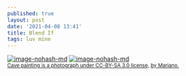 ```yaml
---
published: true
layout: post
date: '2021-04-08 13:41'
title: Blend If
tags: luv mine 
---
```

[![image-nohash-md](https://images.weserv.nl/?url=https://i.imgur.com/fy3UwbF.jpg)](https://images.weserv.nl/?url=https://i.imgur.com/spDbXwo.png)
[![image-nohash-md](https://images.weserv.nl/?url=https://i.imgur.com/EipSr4T.jpg)](https://images.weserv.nl/?url=https://i.imgur.com/JxNq5eD.png)  
<small>[Cave painting is a photograph under CC-BY-SA 3.0 license,](https://creativecommons.org/licenses/by-sa/3.0/) [by Mariano.](https://en.wikipedia.org/wiki/Cave_painting#/media/File:SantaCruz-CuevaManos-P2210651b.jpg)</small>
